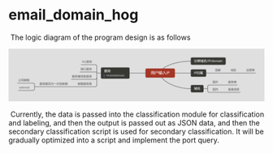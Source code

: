 # email_domain_hog

​	The logic diagram of the program design is as follows 

![](逻辑图.png)

​	Currently, the data is passed into the classification module for classification and labeling, and then the output is passed out as JSON data, and then the secondary classification script is used for secondary classification. It will be gradually optimized into a script and implement the port query.
